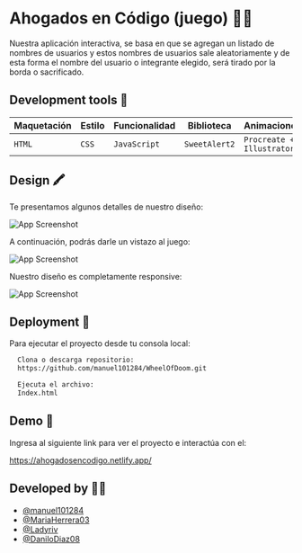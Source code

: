 # Ahogados en Código (juego) 🏴‍☠️
Nuestra aplicación interactiva, se basa en que se agregan un listado de nombres de usuarios y estos nombres de usuarios sale aleatoriamente y de esta forma el nombre del usuario o integrante elegido, será tirado por la borda o sacrificado.

## Development tools 🧰
|  Maquetación  |     Estilo    | Funcionalidad | Biblioteca | Animaciones |
|---------------|---------------|---------------|---------------|---------------|
|`HTML`|`CSS`|`JavaScript`|`SweetAlert2`|`Procreate + Illustrator`|


## Design 🖍️
Te presentamos algunos detalles de nuestro diseño:

![App Screenshot](https://github.com/manuel101284/WheelOfDoom/blob/main/assets/img/CartaGr%C3%A1fica.png)

A continuación, podrás darle un vistazo al juego:

![App Screenshot](https://github.com/manuel101284/WheelOfDoom/blob/f/maria/assets/img/VistaPrevia.png)

Nuestro diseño es completamente responsive:

![App Screenshot](https://github.com/manuel101284/WheelOfDoom/blob/f/maria/assets/img/Responsive.PNG)




## Deployment 📂
Para ejecutar el proyecto desde tu consola local:

```bash
  Clona o descarga repositorio:
  https://github.com/manuel101284/WheelOfDoom.git
```
```bash
  Ejecuta el archivo:
  Index.html
```
## Demo 🔗
Ingresa al siguiente link para ver el proyecto e interactúa con el:

https://ahogadosencodigo.netlify.app/

## Developed by 👩‍💻
- [@manuel101284](https://github.com/manuel101284)
- [@MariaHerrera03](https://github.com/MariaHerrera03)
- [@Ladyriv](https://github.com/Ladyriv)
- [@DaniloDiaz08](https://github.com/DaniloDiaz08)
